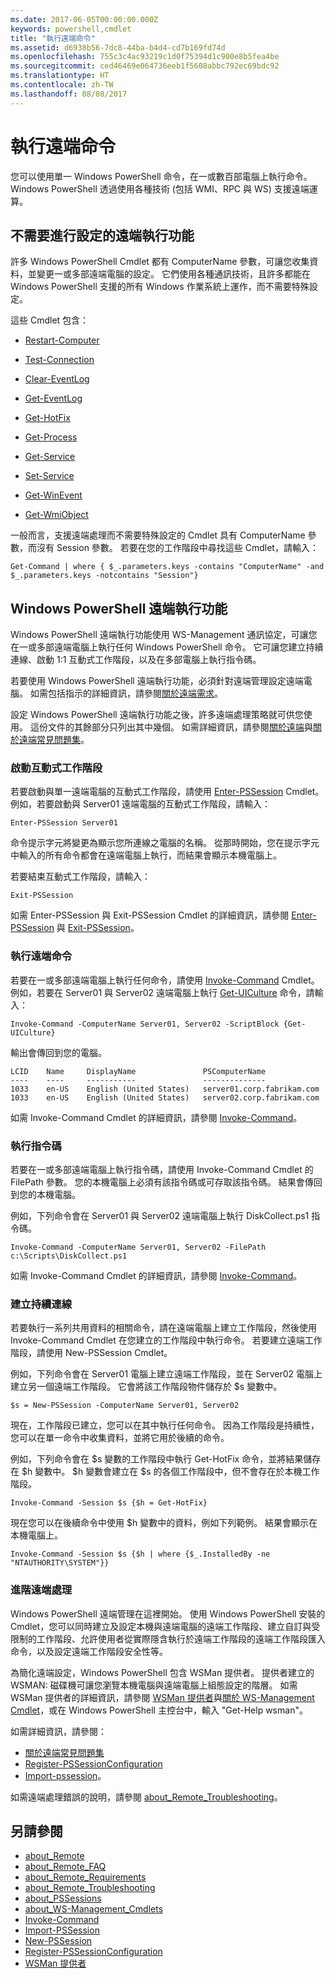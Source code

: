 ```yaml
---
ms.date: 2017-06-05T00:00:00.000Z
keywords: powershell,cmdlet
title: "執行遠端命令"
ms.assetid: d6938b56-7dc8-44ba-b4d4-cd7b169fd74d
ms.openlocfilehash: 755c3c4ac93219c1d0f75394d1c900e8b5fea4be
ms.sourcegitcommit: ced46469e064736eeb1f5608abbc792ec69bdc92
ms.translationtype: HT
ms.contentlocale: zh-TW
ms.lasthandoff: 08/08/2017
---
```

# <a name="running-remote-commands"></a>執行遠端命令
您可以使用單一 Windows PowerShell 命令，在一或數百部電腦上執行命令。 Windows PowerShell 透過使用各種技術 (包括 WMI、RPC 與 WS) 支援遠端運算。

## <a name="remoting-without-configuration"></a>不需要進行設定的遠端執行功能
許多 Windows PowerShell Cmdlet 都有 ComputerName 參數，可讓您收集資料，並變更一或多部遠端電腦的設定。 它們使用各種通訊技術，且許多都能在 Windows PowerShell 支援的所有 Windows 作業系統上運作，而不需要特殊設定。

這些 Cmdlet 包含：

-   [Restart-Computer](https://technet.microsoft.com/en-us/library/dd315301.aspx)

-   [Test-Connection](https://technet.microsoft.com/en-us/library/dd315259.aspx)

-   [Clear-EventLog](https://technet.microsoft.com/en-us/library/dd347552.aspx)

-   [Get-EventLog](https://technet.microsoft.com/en-us/library/dd315250.aspx)

-   [Get-HotFix](https://technet.microsoft.com/en-us/library/e1ef636f-5170-4675-b564-199d9ef6f101)

 -   [Get-Process](https://technet.microsoft.com/en-us/library/dd347630.aspx)

-   [Get-Service](https://technet.microsoft.com/en-us/library/dd347591.aspx)

-   [Set-Service](https://technet.microsoft.com/en-us/library/dd315324.aspx)

-   [Get-WinEvent](https://technet.microsoft.com/en-us/library/dd315358.aspx)

-   [Get-WmiObject](https://technet.microsoft.com/en-us/library/dd315295.aspx)

一般而言，支援遠端處理而不需要特殊設定的 Cmdlet 具有 ComputerName 參數，而沒有 Session 參數。 若要在您的工作階段中尋找這些 Cmdlet，請輸入：

```
Get-Command | where { $_.parameters.keys -contains "ComputerName" -and $_.parameters.keys -notcontains "Session"}
```

## <a name="windows-powershell-remoting"></a>Windows PowerShell 遠端執行功能
Windows PowerShell 遠端執行功能使用 WS-Management 通訊協定，可讓您在一或多部遠端電腦上執行任何 Windows PowerShell 命令。 它可讓您建立持續連線、啟動 1:1 互動式工作階段，以及在多部電腦上執行指令碼。

若要使用 Windows PowerShell 遠端執行功能，必須針對遠端管理設定遠端電腦。 如需包括指示的詳細資訊，請參閱[關於遠端需求](https://technet.microsoft.com/en-us/library/dd315349.aspx)。

設定 Windows PowerShell 遠端執行功能之後，許多遠端處理策略就可供您使用。 這份文件的其餘部分只列出其中幾個。 如需詳細資訊，請參閱[關於遠端](https://technet.microsoft.com/en-us/library/dd347744.aspx)與[關於遠端常見問題集](https://technet.microsoft.com/en-us/library/dd347744.aspx)。

### <a name="start-an-interactive-session"></a>啟動互動式工作階段
若要啟動與單一遠端電腦的互動式工作階段，請使用 [Enter-PSSession](https://technet.microsoft.com/en-us/library/dd315384.aspx) Cmdlet。 例如，若要啟動與 Server01 遠端電腦的互動式工作階段，請輸入：

```
Enter-PSSession Server01
```

命令提示字元將變更為顯示您所連線之電腦的名稱。 從那時開始，您在提示字元中輸入的所有命令都會在遠端電腦上執行，而結果會顯示本機電腦上。

若要結束互動式工作階段，請輸入：

```
Exit-PSSession
```

如需 Enter-PSSession 與 Exit-PSSession Cmdlet 的詳細資訊，請參閱 [Enter-PSSession](https://technet.microsoft.com/en-us/library/dd315384.aspx) 與 [Exit-PSSession](https://technet.microsoft.com/en-us/library/dd315322.aspx)。

### <a name="run-a-remote-command"></a>執行遠端命令
若要在一或多部遠端電腦上執行任何命令，請使用 [Invoke-Command](https://technet.microsoft.com/en-us/library/dd347578.aspx) Cmdlet。
例如，若要在 Server01 與 Server02 遠端電腦上執行 [Get-UICulture](https://technet.microsoft.com/en-us/library/dd347742.aspx) 命令，請輸入：

```
Invoke-Command -ComputerName Server01, Server02 -ScriptBlock {Get-UICulture}
```

輸出會傳回到您的電腦。

```
LCID    Name     DisplayName               PSComputerName
----    ----     -----------               --------------
1033    en-US    English (United States)   server01.corp.fabrikam.com
1033    en-US    English (United States)   server02.corp.fabrikam.com
```
如需 Invoke-Command Cmdlet 的詳細資訊，請參閱 [Invoke-Command](https://technet.microsoft.com/en-us/library/22fd98ba-1874-492e-95a5-c069467b8462)。

### <a name="run-a-script"></a>執行指令碼
若要在一或多部遠端電腦上執行指令碼，請使用 Invoke-Command Cmdlet 的 FilePath 參數。 您的本機電腦上必須有該指令碼或可存取該指令碼。 結果會傳回到您的本機電腦。

例如，下列命令會在 Server01 與 Server02 遠端電腦上執行 DiskCollect.ps1 指令碼。

```
Invoke-Command -ComputerName Server01, Server02 -FilePath c:\Scripts\DiskCollect.ps1
```

如需 Invoke-Command Cmdlet 的詳細資訊，請參閱 [Invoke-Command](https://technet.microsoft.com/en-us/library/dd347578.aspx)。

### <a name="establish-a-persistent-connection"></a>建立持續連線
若要執行一系列共用資料的相關命令，請在遠端電腦上建立工作階段，然後使用 Invoke-Command Cmdlet 在您建立的工作階段中執行命令。 若要建立遠端工作階段，請使用 New-PSSession Cmdlet。

例如，下列命令會在 Server01 電腦上建立遠端工作階段，並在 Server02 電腦上建立另一個遠端工作階段。 它會將該工作階段物件儲存於 $s 變數中。

```
$s = New-PSSession -ComputerName Server01, Server02
```

現在，工作階段已建立，您可以在其中執行任何命令。 因為工作階段是持續性，您可以在單一命令中收集資料，並將它用於後續的命令。

例如，下列命令會在 $s 變數的工作階段中執行 Get-HotFix 命令，並將結果儲存在 $h 變數中。 $h 變數會建立在 $s 的各個工作階段中，但不會存在於本機工作階段。

```
Invoke-Command -Session $s {$h = Get-HotFix}
```

現在您可以在後續命令中使用 $h 變數中的資料，例如下列範例。 結果會顯示在本機電腦上。

```
Invoke-Command -Session $s {$h | where {$_.InstalledBy -ne "NTAUTHORITY\SYSTEM"}}
```

### <a name="advanced-remoting"></a>進階遠端處理
Windows PowerShell 遠端管理在這裡開始。 使用 Windows PowerShell 安裝的 Cmdlet，您可以同時建立及設定本機與遠端電腦的遠端工作階段、建立自訂與受限制的工作階段、允許使用者從實際隱含執行於遠端工作階段的遠端工作階段匯入命令，以及設定遠端工作階段安全性等。

為簡化遠端設定，Windows PowerShell 包含 WSMan 提供者。 提供者建立的 WSMAN: 磁碟機可讓您瀏覽本機電腦與遠端電腦上組態設定的階層。
如需 WSMan 提供者的詳細資訊，請參閱 [WSMan 提供者](https://technet.microsoft.com/en-us/library/dd819476.aspx)與[關於 WS-Management Cmdlet](https://technet.microsoft.com/en-us/library/dd819481.aspx)，或在 Windows PowerShell 主控台中，輸入 "Get-Help wsman"。

如需詳細資訊，請參閱：
- [關於遠端常見問題集](https://technet.microsoft.com/en-us/library/dd315359.aspx)
- [Register-PSSessionConfiguration](https://technet.microsoft.com/en-us/library/dd819496.aspx)
- [Import-pssession](https://technet.microsoft.com/en-us/library/dd347575.aspx)。 

如需遠端處理錯誤的說明，請參閱 [about_Remote_Troubleshooting](https://technet.microsoft.com/en-us/library/dd347642.aspx)。

## <a name="see-also"></a>另請參閱
- [about_Remote](https://technet.microsoft.com/en-us/library/9b4a5c87-9162-4adf-bdfe-fbc80b9b8970)
- [about_Remote_FAQ](https://technet.microsoft.com/en-us/library/e23702fd-9415-4a98-9975-390a4d3adc42)
- [about_Remote_Requirements](https://technet.microsoft.com/en-us/library/da213949-134c-4741-b307-81f4492ba1bd)
- [about_Remote_Troubleshooting](https://technet.microsoft.com/en-us/library/2f890148-8578-49ed-85ea-79a489dd6317)
- [about_PSSessions](https://technet.microsoft.com/en-us/library/7a9b4e0e-fa1b-47b0-92f6-6e2995d70acb)
- [about_WS-Management_Cmdlets](https://technet.microsoft.com/en-us/library/6ed3370a-ea10-45a5-9493-696aeace27ed)
- [Invoke-Command](https://technet.microsoft.com/en-us/library/22fd98ba-1874-492e-95a5-c069467b8462)
- [Import-PSSession](https://technet.microsoft.com/en-us/library/048c115e-a6fb-4e0d-8cea-c5ca24630c9d)
- [New-PSSession](https://technet.microsoft.com/en-us/library/59452f12-a11d-4558-99ea-e6ca6ad5ffd3)
- [Register-PSSessionConfiguration](https://technet.microsoft.com/en-us/library/af68867a-d201-4b19-a1de-594015ed8a25)
- [WSMan 提供者](https://technet.microsoft.com/en-us/library/66fe1241-e08f-49ca-832f-a84c33ca8735)

